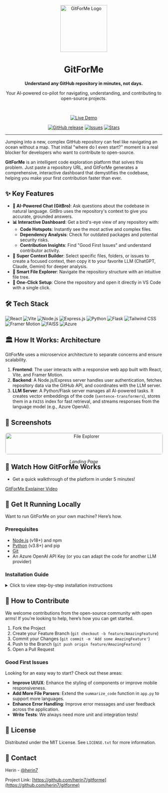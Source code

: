 <div align="center">
  <img src="https://raw.githubusercontent.com/herin7/gitforme/main/gitforme/logo.png" alt="GitForMe Logo" width="150"/>
  <h1>GitForMe</h1>
  <p><strong>Understand any GitHub repository in minutes, not days.</strong></p>
  <p>Your AI-powered co-pilot for navigating, understanding, and contributing to open-source projects.</p>
  <br/>
  <p>
    <a href="https://www.gitforme.tech" target="_blank"><img src="https://img.shields.io/badge/Live_Demo-gitforme.tech-brightgreen?style=for-the-badge&logo=icloud" alt="Live Demo"></a>
  </p>
  <p>
    <a href="https://github.com/herin7/gitforme/releases"><img src="https://img.shields.io/github/v/release/herin7/gitforme?style=flat-square" alt="GitHub release"></a>
    <a href="https://github.com/herin7/gitforme/issues"><img src="https://img.shields.io/github/issues/herin7/gitforme?style=flat-square" alt="Issues"></a>
    <a href="https://github.com/herin7/gitforme/stargazers"><img src="https://img.shields.io/github/stars/herin7/gitforme?style=flat-square" alt="Stars"></a>
  </p>
</div>

---

Jumping into a new, complex GitHub repository can feel like navigating an ocean without a map. That initial "where do I even start?" moment is a real blocker for developers who want to contribute to open-source.

**GitForMe** is an intelligent code exploration platform that solves this problem. Just paste a repository URL, and GitForMe generates a comprehensive, interactive dashboard that demystifies the codebase, helping you make your first contribution faster than ever.

## ✨ Key Features

* **🤖 AI-Powered Chat (GitBro)**: Ask questions about the codebase in natural language. GitBro uses the repository's context to give you accurate, grounded answers.
* **📊 Interactive Dashboard**: Get a bird's-eye view of any repository with:
    * **Code Hotspots**: Instantly see the most active and complex files.
    * **Dependency Analysis**: Check for outdated packages and potential security risks.
    * **Contribution Insights**: Find "Good First Issues" and understand contributor activity.
* **🧠 Super Context Builder**: Select specific files, folders, or issues to create a focused context, then copy it to your favorite LLM (ChatGPT, Claude, Gemini) for deeper analysis.
* **📂 Smart File Explorer**: Navigate the repository structure with an intuitive file tree.
* **🚀 One-Click Setup**: Clone the repository and open it directly in VS Code with a single click.

## 🛠️ Tech Stack

![React](https://img.shields.io/badge/React-20232A?style=for-the-badge&logo=react&logoColor=61DAFB)
![Vite](https://img.shields.io/badge/Vite-646CFF?style=for-the-badge&logo=vite&logoColor=white)
![Node.js](https://img.shields.io/badge/Node.js-339933?style=for-the-badge&logo=nodedotjs&logoColor=white)
![Express.js](https://img.shields.io/badge/Express.js-000000?style=for-the-badge&logo=express&logoColor=white)
![Python](https://img.shields.io/badge/Python-3776AB?style=for-the-badge&logo=python&logoColor=white)
![Flask](https://img.shields.io/badge/Flask-000000?style=for-the-badge&logo=flask&logoColor=white)
![Tailwind CSS](https://img.shields.io/badge/Tailwind_CSS-06B6D4?style=for-the-badge&logo=tailwindcss&logoColor=white)
![Framer Motion](https://img.shields.io/badge/Framer_Motion-0055FF?style=for-the-badge&logo=framer&logoColor=white)
![FAISS](https://img.shields.io/badge/FAISS-4A90E2?style=for-the-badge&logo=facebook&logoColor=white)
![Azure](https://img.shields.io/badge/Azure-0078D4?style=for-the-badge&logo=microsoftazure&logoColor=white)

## 🏛️ How It Works: Architecture

GitForMe uses a microservice architecture to separate concerns and ensure scalability.


1.  **Frontend**: The user interacts with a responsive web app built with React, Vite, and Framer Motion.
2.  **Backend**: A Node.js/Express server handles user authentication, fetches repository data via the GitHub API, and coordinates with the LLM server.
3.  **LLM Server**: A Python/Flask server manages all AI-powered tasks. It creates vector embeddings of the code (`sentence-transformers`), stores them in a `FAISS` index for fast retrieval, and streams responses from the language model (e.g., Azure OpenAI).
## 📸 Screenshots
<div align="center" style="display: grid; grid-template-columns: repeat(auto-fit, minmax(300px, 1fr)); gap: 20px; margin: 20px 0;">
  <div>
    <img src="https://github.com/herin7/gitforme/raw/main/sc/ll3.png" alt="File Explorer" style="width: 100%; max-height: 300px; object-fit: contain; border: 1px solid #ddd; border-radius: 8px;"/>
    <p><em>Landing Page</em></p>
  </div>
</div>

## 🎥 Watch How GitForMe Works

* Get a quick walkthrough of the platform in under 5 minutes!

[GitForMe Explainer Video](https://youtu.be/5_eIceKWo7o)

## 🚀 Get It Running Locally

Want to run GitForMe on your own machine? Here’s how.

### Prerequisites
* [Node.js](https://nodejs.org/) (v18+) and npm
* [Python](https://www.python.org/) (v3.8+) and pip
* [Git](https://git-scm.com/)
* An Azure OpenAI API Key (or you can adapt the code for another LLM provider)


### Installation Guide

<details>
<summary>Click to view step-by-step installation instructions</summary>

1.  **Clone the Repository**
    ```sh
    git clone [https://github.com/herin7/gitforme.git](https://github.com/herin7/gitforme.git)
    cd gitforme
    ```

2.  **Setup the Backend Server**
    ```sh
    cd server
    npm install
    ```
    Create a `.env` file and add your GitHub OAuth credentials:
    ```env
    GITHUB_CLIENT_ID=your_client_id
    GITHUB_CLIENT_SECRET=your_client_secret
    ```
    Then, start the server:
    ```sh
    npm start
    ```

3.  **Setup the LLM Server**
    ```sh
    cd ../llm-server
    pip install -r requirements.txt
    ```
    Create a `.env` file and add your Azure OpenAI credentials:
    ```env
    AZURE_OPENAI_KEY=your_key
    AZURE_OPENAI_ENDPOINT=your_endpoint
    AZURE_OPENAI_DEPLOYMENT=your_deployment_name
    ```
    Then, start the server:
    ```sh
    flask run
    ```

4.  **Setup the Frontend**
    ```sh
    cd ../gitforme
    npm install
    ```
    Create a `.env.local` file and add the URL of your backend server:
    ```env
    VITE_API_URL=http://localhost:3001
    ```
    Then, start the development server:
    ```sh
    npm run dev
    ```
Your local GitForMe instance should now be running at `http://localhost:5173`!

</details>

## 💖 How to Contribute

We welcome contributions from the open-source community with open arms! If you're looking to help, here’s how you can get started.

1.  Fork the Project
2.  Create your Feature Branch (`git checkout -b feature/AmazingFeature`)
3.  Commit your Changes (`git commit -m 'Add some AmazingFeature'`)
4.  Push to the Branch (`git push origin feature/AmazingFeature`)
5.  Open a Pull Request

### Good First Issues
Looking for an easy way to start? Check out these areas:
* **Improve UI/UX**: Enhance the styling of components or improve mobile responsiveness.
* **Add More File Parsers**: Extend the `summarize_code` function in `app.py` to support more languages.
* **Enhance Error Handling**: Improve error messages and user feedback across the application.
* **Write Tests**: We always need more unit and integration tests!

## 📄 License

Distributed under the MIT License. See `LICENSE.txt` for more information.

## 📧 Contact

Herin - [@herin7](https://github.com/herin7)

Project Link: [https://github.com/herin7/gitforme](https://github.com/herin7/gitforme)
